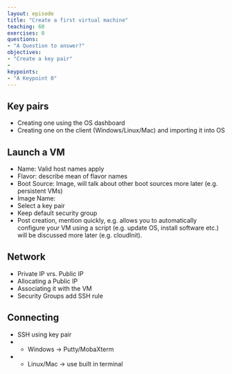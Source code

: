 ```yaml
---
layout: episode
title: "Create a first virtual machine"
teaching: 60
exercises: 0
questions:
- "A Question to answer?"
objectives:
- "Create a key pair"
- 
keypoints:
- "A Keypoint 0"
---
```


## Key pairs
  * Creating one using the OS dashboard
  * Creating one on the client (Windows/Linux/Mac) and importing it into OS
## Launch a VM
  * Name: Valid host names apply
  * Flavor: describe mean of flavor names
  * Boot Source: Image, will talk about other boot sources more later (e.g. persistent VMs)
  * Image Name:
  * Select a key pair
  * Keep default security group
  * Post creation, mention quickly, e.g. allows you to automatically configure your VM using a script (e.g. update OS, install software etc.) will be discussed more later (e.g. cloudInit).
## Network
  * Private IP vrs. Public IP
  * Allocating a Public IP
  * Associating it with the VM
  * Security Groups add SSH rule
## Connecting
  * SSH using key pair
  * * Windows -> Putty/MobaXterm
  * * Linux/Mac -> use built in terminal
